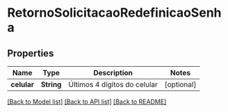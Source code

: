 # RetornoSolicitacaoRedefinicaoSenha

## Properties
Name | Type | Description | Notes
------------ | ------------- | ------------- | -------------
**celular** | **String** | Últimos 4 dígitos do celular | [optional] 

[[Back to Model list]](../README.md#documentation-for-models) [[Back to API list]](../README.md#documentation-for-api-endpoints) [[Back to README]](../README.md)


